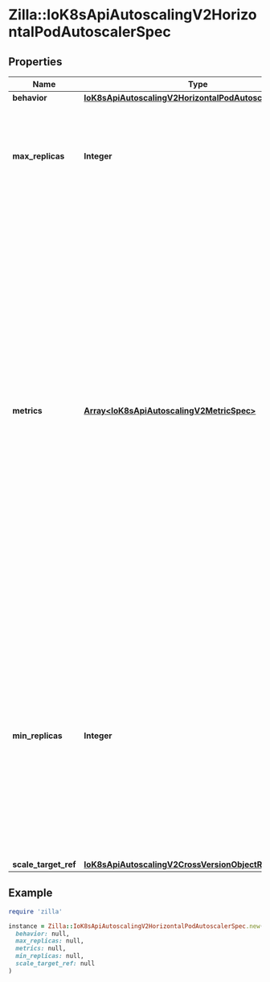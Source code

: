 # Zilla::IoK8sApiAutoscalingV2HorizontalPodAutoscalerSpec

## Properties

| Name | Type | Description | Notes |
| ---- | ---- | ----------- | ----- |
| **behavior** | [**IoK8sApiAutoscalingV2HorizontalPodAutoscalerBehavior**](IoK8sApiAutoscalingV2HorizontalPodAutoscalerBehavior.md) |  | [optional] |
| **max_replicas** | **Integer** | maxReplicas is the upper limit for the number of replicas to which the autoscaler can scale up. It cannot be less that minReplicas. |  |
| **metrics** | [**Array&lt;IoK8sApiAutoscalingV2MetricSpec&gt;**](IoK8sApiAutoscalingV2MetricSpec.md) | metrics contains the specifications for which to use to calculate the desired replica count (the maximum replica count across all metrics will be used).  The desired replica count is calculated multiplying the ratio between the target value and the current value by the current number of pods.  Ergo, metrics used must decrease as the pod count is increased, and vice-versa.  See the individual metric source types for more information about how each type of metric must respond. If not set, the default metric will be set to 80% average CPU utilization. | [optional] |
| **min_replicas** | **Integer** | minReplicas is the lower limit for the number of replicas to which the autoscaler can scale down.  It defaults to 1 pod.  minReplicas is allowed to be 0 if the alpha feature gate HPAScaleToZero is enabled and at least one Object or External metric is configured.  Scaling is active as long as at least one metric value is available. | [optional] |
| **scale_target_ref** | [**IoK8sApiAutoscalingV2CrossVersionObjectReference**](IoK8sApiAutoscalingV2CrossVersionObjectReference.md) |  |  |

## Example

```ruby
require 'zilla'

instance = Zilla::IoK8sApiAutoscalingV2HorizontalPodAutoscalerSpec.new(
  behavior: null,
  max_replicas: null,
  metrics: null,
  min_replicas: null,
  scale_target_ref: null
)
```

